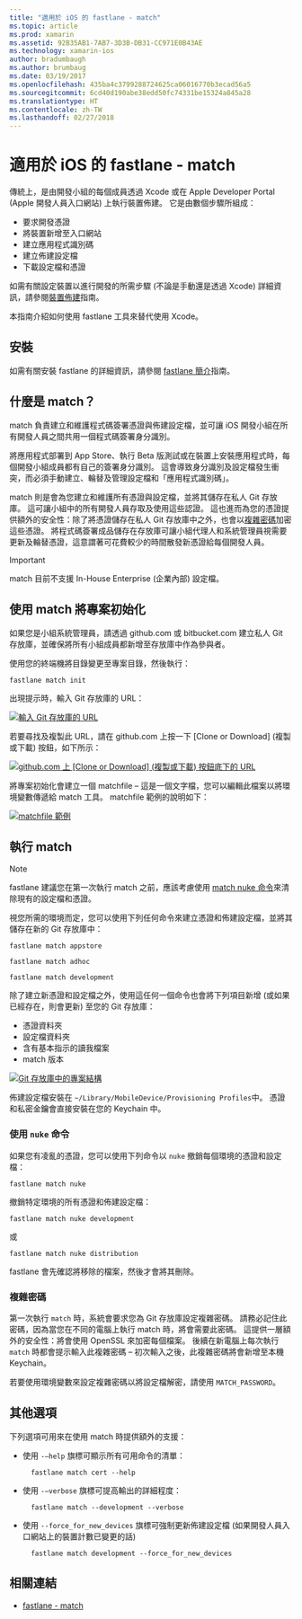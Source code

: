 ```yaml
---
title: "適用於 iOS 的 fastlane - match"
ms.topic: article
ms.prod: xamarin
ms.assetid: 92B35AB1-7AB7-3D3B-DB31-CC971E0B43AE
ms.technology: xamarin-ios
author: bradumbaugh
ms.author: brumbaug
ms.date: 03/19/2017
ms.openlocfilehash: 435ba4c3799288724625ca06016770b3ecad56a5
ms.sourcegitcommit: 6cd40d190abe38edd50fc74331be15324a845a28
ms.translationtype: HT
ms.contentlocale: zh-TW
ms.lasthandoff: 02/27/2018
---
```

# <a name="fastlane-for-ios---match"></a>適用於 iOS 的 fastlane - match

傳統上，是由開發小組的每個成員透過 Xcode 或在 Apple Developer Portal (Apple 開發人員入口網站) 上執行裝置佈建。 它是由數個步驟所組成：

- 要求開發憑證
- 將裝置新增至入口網站
- 建立應用程式識別碼
- 建立佈建設定檔
- 下載設定檔和憑證

如需有關設定裝置以進行開發的所需步驟 (不論是手動還是透過 Xcode) 詳細資訊，請參閱[裝置佈建](~/ios/get-started/installation/device-provisioning/index.md)指南。

本指南介紹如何使用 fastlane 工具來替代使用 Xcode。

## <a name="installation"></a>安裝

如需有關安裝 fastlane 的詳細資訊，請參閱 [fastlane 簡介](~/ios/deploy-test/provisioning/fastlane/index.md#Installation)指南。

<a name="whatismatch" />

## <a name="what-is-match"></a>什麼是 match？

match 負責建立和維護程式碼簽署憑證與佈建設定檔，並可讓 iOS 開發小組在所有開發人員之間共用一個程式碼簽署身分識別。

將應用程式部署到 App Store、執行 Beta 版測試或在裝置上安裝應用程式時，每個開發小組成員都有自己的簽署身分識別。 這會導致身分識別及設定檔發生衝突，而必須手動建立、輪替及管理設定檔和「應用程式識別碼」。

match 則是會為您建立和維護所有憑證與設定檔，並將其儲存在私人 Git 存放庫。 這可讓小組中的所有開發人員存取及使用這些認證。 這也進而為您的憑證提供額外的安全性：除了將憑證儲存在私人 Git 存放庫中之外，也會以[複雜密碼](#passphrase)加密這些憑證。 將程式碼簽署成品儲存在存放庫可讓小組代理人和系統管理員視需要更新及輪替憑證，這意謂著可花費較少的時間散發新憑證給每個開發人員。

> [!IMPORTANT]
> match 目前不支援 In-House Enterprise (企業內部) 設定檔。

<a name="initializing" />

## <a name="initializing-your-project-with-match"></a>使用 match 將專案初始化

如果您是小組系統管理員，請透過 github.com 或 bitbucket.com 建立私人 Git 存放庫，並確保將所有小組成員都新增至存放庫中作為參與者。

使用您的終端機將目錄變更至專案目錄，然後執行：

    fastlane match init

出現提示時，輸入 Git 存放庫的 URL：

 [ ![](match-images/fastlane-image7.png "輸入 Git 存放庫的 URL")](match-images/fastlane-image7.png)

若要尋找及複製此 URL，請在 github.com 上按一下 [Clone or Download] \(複製或下載\) 按鈕，如下所示：

[ ![](match-images/fastlane-image6.png "github.com 上 [Clone or Download] \(複製或下載\) 按鈕底下的 URL")](match-images/fastlane-image6.png)

將專案初始化會建立一個 matchfile – 這是一個文字檔，您可以編輯此檔案以將環境變數傳遞給 match 工具。 matchfile 範例的說明如下：

[ ![](match-images/fastlane-image8.png "matchfile 範例")](match-images/fastlane-image8.png)

<a name="running" />

## <a name="running-match"></a>執行 match

> [!NOTE]
> fastlane 建議您在第一次執行 match 之前，應該考慮使用 [match nuke 命令](#using)來清除現有的設定檔和憑證。

視您所需的環境而定，您可以使用下列任何命令來建立憑證和佈建設定檔，並將其儲存在新的 Git 存放庫中：

    fastlane match appstore

    fastlane match adhoc

    fastlane match development

除了建立新憑證和設定檔之外，使用這任何一個命令也會將下列項目新增 (或如果已經存在，則會更新) 至您的 Git 存放庫：

- 憑證資料夾
- 設定檔資料夾
- 含有基本指示的讀我檔案
- match 版本

[ ![](match-images/fastlane-image9.png "Git 存放庫中的專案結構")](match-images/fastlane-image9.png)

佈建設定檔安裝在 `~/Library/MobileDevice/Provisioning Profiles`中。 憑證和私密金鑰會直接安裝在您的 Keychain 中。

<a name="using" />

### <a name="using-the-nuke-command"></a>使用 `nuke` 命令

如果您有凌亂的憑證，您可以使用下列命令以 `nuke` 撤銷每個環境的憑證和設定檔：

    fastlane match nuke

撤銷特定環境的所有憑證和佈建設定檔：

    fastlane match nuke development

 或

    fastlane match nuke distribution

fastlane 會先確認將移除的檔案，然後才會將其刪除。

<a name="passphrase" />

### <a name="passphrase"></a>複雜密碼

第一次執行 `match` 時，系統會要求您為 Git 存放庫設定複雜密碼。 請務必記住此密碼，因為當您在不同的電腦上執行 match 時，將會需要此密碼。 這提供一層額外的安全性：將會使用 OpenSSL 來加密每個檔案。 後續在新電腦上每次執行 `match` 時都會提示輸入此複雜密碼 – 初次輸入之後，此複雜密碼將會新增至本機 Keychain。

若要使用環境變數來設定複雜密碼以將設定檔解密，請使用 `MATCH_PASSWORD`。

<a name="options" />

## <a name="additional-options"></a>其他選項

下列選項可用來在使用 match 時提供額外的支援：

- 使用 `-–help` 旗標可顯示所有可用命令的清單：

        fastlane match cert --help

- 使用 `-–verbose` 旗標可提高輸出的詳細程度：

        fastlane match --development --verbose

- 使用 `--force_for_new_devices` 旗標可強制更新佈建設定檔 (如果開發人員入口網站上的裝置計數已變更的話)

        fastlane match development --force_for_new_devices

## <a name="related-links"></a>相關連結

- [fastlane - match](https://github.com/fastlane/fastlane/blob/master/match/README.md)
